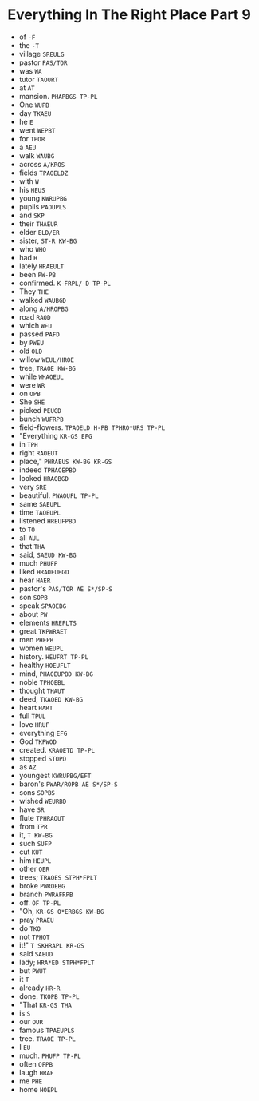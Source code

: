 # Everything In The Right Place Part 9

* of `-F`
* the `-T`
* village `SREULG`
* pastor `PAS/TOR`
* was `WA`
* tutor `TAOURT`
* at `AT`
* mansion. `PHAPBGS TP-PL`
* One `WUPB`
* day `TKAEU`
* he `E`
* went `WEPBT`
* for `TPOR`
* a `AEU`
* walk `WAUBG`
* across `A/KROS`
* fields `TPAOELDZ`
* with `W`
* his `HEUS`
* young `KWRUPBG`
* pupils `PAOUPLS`
* and `SKP`
* their `THAEUR`
* elder `ELD/ER`
* sister, `ST-R KW-BG`
* who `WHO`
* had `H`
* lately `HRAEULT`
* been `PW-PB`
* confirmed. `K-FRPL/-D TP-PL`
* They `THE`
* walked `WAUBGD`
* along `A/HROPBG`
* road `RAOD`
* which `WEU`
* passed `PAFD`
* by `PWEU`
* old `OLD`
* willow `WEUL/HROE`
* tree, `TRAOE KW-BG`
* while `WHAOEUL`
* were `WR`
* on `OPB`
* She `SHE`
* picked `PEUGD`
* bunch `WUFRPB`
* field-flowers. `TPAOELD H-PB TPHRO*URS TP-PL`
* "Everything `KR-GS EFG`
* in `TPH`
* right `RAOEUT`
* place," `PHRAEUS KW-BG KR-GS`
* indeed `TPHAOEPBD`
* looked `HRAOBGD`
* very `SRE`
* beautiful. `PWAOUFL TP-PL`
* same `SAEUPL`
* time `TAOEUPL`
* listened `HREUFPBD`
* to `TO`
* all `AUL`
* that `THA`
* said, `SAEUD KW-BG`
* much `PHUFP`
* liked `HRAOEUBGD`
* hear `HAER`
* pastor's `PAS/TOR AE S*/SP-S`
* son `SOPB`
* speak `SPAOEBG`
* about `PW`
* elements `HREPLTS`
* great `TKPWRAET`
* men `PHEPB`
* women `WEUPL`
* history. `HEUFRT TP-PL`
* healthy `HOEUFLT`
* mind, `PHAOEUPBD KW-BG`
* noble `TPHOEBL`
* thought `THAUT`
* deed, `TKAOED KW-BG`
* heart `HART`
* full `TPUL`
* love `HRUF`
* everything `EFG`
* God `TKPWOD`
* created. `KRAOETD TP-PL`
* stopped `STOPD`
* as `AZ`
* youngest `KWRUPBG/EFT`
* baron's `PWAR/ROPB AE S*/SP-S`
* sons `SOPBS`
* wished `WEURBD`
* have `SR`
* flute `TPHRAOUT`
* from `TPR`
* it, `T KW-BG`
* such `SUFP`
* cut `KUT`
* him `HEUPL`
* other `OER`
* trees; `TRAOES STPH*FPLT`
* broke `PWROEBG`
* branch `PWRAFRPB`
* off. `OF TP-PL`
* "Oh, `KR-GS O*ERBGS KW-BG`
* pray `PRAEU`
* do `TKO`
* not `TPHOT`
* it!" `T SKHRAPL KR-GS`
* said `SAEUD`
* lady; `HRA*ED STPH*FPLT`
* but `PWUT`
* it `T`
* already `HR-R`
* done. `TKOPB TP-PL`
* "That `KR-GS THA`
* is `S`
* our `OUR`
* famous `TPAEUPLS`
* tree. `TRAOE TP-PL`
* I `EU`
* much. `PHUFP TP-PL`
* often `OFPB`
* laugh `HRAF`
* me `PHE`
* home `HOEPL`
